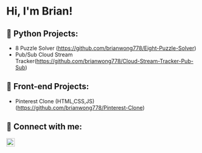 <h1>Hi, I'm Brian! </h1>

<h2>🐍 Python Projects:</h2>

- 8 Puzzle Solver (https://github.com/brianwong778/Eight-Puzzle-Solver)
- Pub/Sub Cloud Stream Tracker(https://github.com/brianwong778/Cloud-Stream-Tracker-Pub-Sub)

<h2>🎨 Front-end Projects:</h2>

- Pinterest Clone (HTML,CSS,JS) (https://github.com/brianwong778/Pinterest-Clone)




<h2> 🤳 Connect with me:</h2>



[<img align="left" alt="Brian Wong | LinkedIn" width="22px" src="https://cdn.jsdelivr.net/npm/simple-icons@v3/icons/linkedin.svg" />][linkedin]


[linkedin]: https://www.linkedin.com/in/brian-wong-5242b6224/


